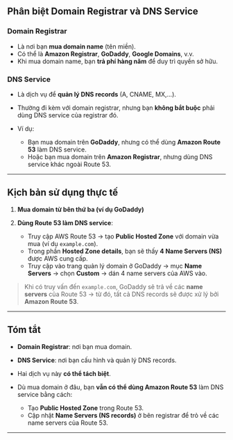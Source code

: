 ## **Phân biệt Domain Registrar và DNS Service**

### **Domain Registrar**

* Là nơi bạn **mua domain name** (tên miền).
* Có thể là **Amazon Registrar**, **GoDaddy**, **Google Domains**, v.v.
* Khi mua domain name, bạn **trả phí hàng năm** để duy trì quyền sở hữu.

### **DNS Service**

* Là dịch vụ để **quản lý DNS records** (A, CNAME, MX,...).
* Thường đi kèm với domain registrar, nhưng bạn **không bắt buộc** phải dùng DNS service của registrar đó.
* Ví dụ:

  * Bạn mua domain trên **GoDaddy**, nhưng có thể dùng **Amazon Route 53** làm DNS service.
  * Hoặc bạn mua domain trên **Amazon Registrar**, nhưng dùng DNS service khác ngoài Route 53.

---

## **Kịch bản sử dụng thực tế**

1. **Mua domain từ bên thứ ba (ví dụ GoDaddy)**
2. **Dùng Route 53 làm DNS service**:

   * Truy cập AWS Route 53 → tạo **Public Hosted Zone** với domain vừa mua (ví dụ `example.com`).
   * Trong phần **Hosted Zone details**, bạn sẽ thấy **4 Name Servers (NS)** được AWS cung cấp.
   * Truy cập vào trang quản lý domain ở GoDaddy → mục **Name Servers** → chọn **Custom** → dán 4 name servers của AWS vào.

> Khi có truy vấn đến `example.com`, GoDaddy sẽ trả về các **name servers** của Route 53 → từ đó, tất cả DNS records sẽ được xử lý bởi **Amazon Route 53**.

---

## **Tóm tắt**

* **Domain Registrar**: nơi bạn mua domain.
* **DNS Service**: nơi bạn cấu hình và quản lý DNS records.
* Hai dịch vụ này **có thể tách biệt**.
* Dù mua domain ở đâu, bạn **vẫn có thể dùng Amazon Route 53** làm DNS service bằng cách:

  * Tạo **Public Hosted Zone** trong Route 53.
  * Cập nhật **Name Servers (NS records)** ở bên registrar để trỏ về các name servers của Route 53.

---

